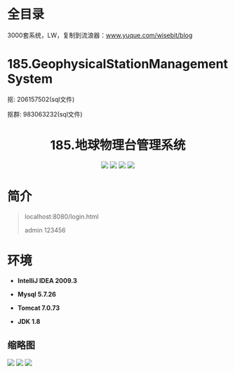 # 全目录

3000套系统，LW，复制到流浪器：www.yuque.com/wisebit/blog
# 185.GeophysicalStationManagementSystem

<p>抠: 206157502(sql文件)</p>
<p>抠群: 983063232(sql文件)</p>

<p><h1 align="center">185.地球物理台管理系统</h1></p>


<p align="center">
	<img src="https://img.shields.io/badge/jdk-1.8-orange.svg"/>
    <img src="https://img.shields.io/badge/spring-5.x-lightgrey.svg"/>
    <img src="https://img.shields.io/badge/springmvc-3.x-blue.svg"/>
    <img src="https://img.shields.io/badge/mybatis-5.x-yellow.svg"/>
</p>

# 简介
>
> 
>
> localhost:8080/login.html
>
> admin 123456
>



# 环境

- <b>IntelliJ IDEA 2009.3</b>

- <b>Mysql 5.7.26</b>

- <b>Tomcat 7.0.73</b>

- <b>JDK 1.8</b>




## 缩略图

![](https://bitwise.oss-cn-heyuan.aliyuncs.com/2024/9/10/fc96028c-94ed-4265-80c6-320f3e09fc6a.png)
![](https://bitwise.oss-cn-heyuan.aliyuncs.com/2024/9/10/3a272713-0ece-4f41-86dc-b665f528244f.png)
![](https://bitwise.oss-cn-heyuan.aliyuncs.com/2024/9/10/a0a1020c-814e-4055-895b-5b77129a5de0.png)





